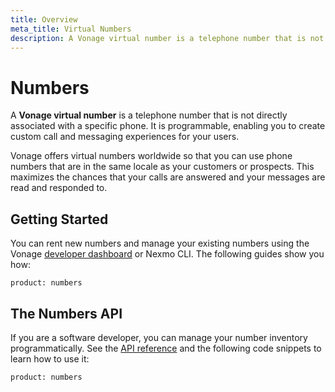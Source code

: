 ```yaml
---
title: Overview
meta_title: Virtual Numbers
description: A Vonage virtual number is a telephone number that is not directly associated with a specific phone. It is programmable, enabling you to create custom call and messaging experiences for your users. (Nexmo is now Vonage)
---
```

# Numbers

A **Vonage virtual number** is a telephone number that is not directly associated with a specific phone. It is programmable, enabling you to create custom call and messaging experiences for your users.

Vonage offers virtual numbers worldwide so that you can use phone numbers that are in the same locale as your customers or prospects. This maximizes the chances that your calls are answered and your messages are read and responded to. 

## Getting Started

You can rent new numbers and manage your existing numbers using the Vonage [developer dashboard](https://dashboard.nexmo.com) or Nexmo CLI. The following guides show you how:

```concept_list
product: numbers
```

## The Numbers API

If you are a software developer, you can manage your number inventory programmatically. See the [API reference](/api/numbers) and the following code snippets to learn how to use it:

```code_snippet_list
product: numbers
```
